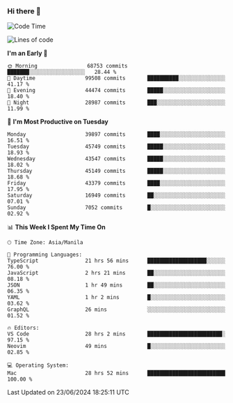 ### Hi there 👋

<!--START_SECTION:waka-->
![Code Time](http://img.shields.io/badge/Code%20Time-5%2C288%20hrs%2029%20mins-blue)

![Lines of code](https://img.shields.io/badge/From%20Hello%20World%20I%27ve%20Written-112.8%20million%20lines%20of%20code-blue)

**I'm an Early 🐤** 

```text
🌞 Morning                68753 commits       ███████░░░░░░░░░░░░░░░░░░   28.44 % 
🌆 Daytime                99508 commits       ██████████░░░░░░░░░░░░░░░   41.17 % 
🌃 Evening                44474 commits       █████░░░░░░░░░░░░░░░░░░░░   18.40 % 
🌙 Night                  28987 commits       ███░░░░░░░░░░░░░░░░░░░░░░   11.99 % 
```
📅 **I'm Most Productive on Tuesday** 

```text
Monday                   39897 commits       ████░░░░░░░░░░░░░░░░░░░░░   16.51 % 
Tuesday                  45749 commits       █████░░░░░░░░░░░░░░░░░░░░   18.93 % 
Wednesday                43547 commits       █████░░░░░░░░░░░░░░░░░░░░   18.02 % 
Thursday                 45149 commits       █████░░░░░░░░░░░░░░░░░░░░   18.68 % 
Friday                   43379 commits       ████░░░░░░░░░░░░░░░░░░░░░   17.95 % 
Saturday                 16949 commits       ██░░░░░░░░░░░░░░░░░░░░░░░   07.01 % 
Sunday                   7052 commits        █░░░░░░░░░░░░░░░░░░░░░░░░   02.92 % 
```


📊 **This Week I Spent My Time On** 

```text
🕑︎ Time Zone: Asia/Manila

💬 Programming Languages: 
TypeScript               21 hrs 56 mins      ███████████████████░░░░░░   76.00 % 
JavaScript               2 hrs 21 mins       ██░░░░░░░░░░░░░░░░░░░░░░░   08.18 % 
JSON                     1 hr 49 mins        ██░░░░░░░░░░░░░░░░░░░░░░░   06.35 % 
YAML                     1 hr 2 mins         █░░░░░░░░░░░░░░░░░░░░░░░░   03.62 % 
GraphQL                  26 mins             ░░░░░░░░░░░░░░░░░░░░░░░░░   01.52 % 

🔥 Editors: 
VS Code                  28 hrs 2 mins       ████████████████████████░   97.15 % 
Neovim                   49 mins             █░░░░░░░░░░░░░░░░░░░░░░░░   02.85 % 

💻 Operating System: 
Mac                      28 hrs 52 mins      █████████████████████████   100.00 % 
```


 Last Updated on 23/06/2024 18:25:11 UTC
<!--END_SECTION:waka-->


<!--
**rad182/rad182** is a ✨ _special_ ✨ repository because its `README.md` (this file) appears on your GitHub profile.

Here are some ideas to get you started:

- 🔭 I’m currently working on ...
- 🌱 I’m currently learning ...
- 👯 I’m looking to collaborate on ...
- 🤔 I’m looking for help with ...
- 💬 Ask me about ...
- 📫 How to reach me: ...
- 😄 Pronouns: ...
- ⚡ Fun fact: ...
-->
